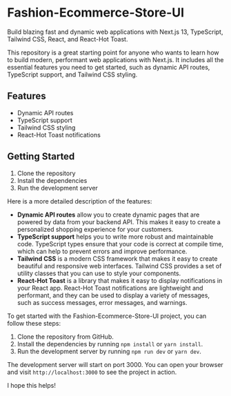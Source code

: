 
# Fashion-Ecommerce-Store-UI

Build blazing fast and dynamic web applications with Next.js 13, TypeScript, Tailwind CSS, React, and React-Hot Toast.

This repository is a great starting point for anyone who wants to learn how to build modern, performant web applications with Next.js. It includes all the essential features you need to get started, such as dynamic API routes, TypeScript support, and Tailwind CSS styling.

## Features

* Dynamic API routes
* TypeScript support
* Tailwind CSS styling
* React-Hot Toast notifications

## Getting Started

1. Clone the repository
2. Install the dependencies
3. Run the development server



Here is a more detailed description of the features:

* **Dynamic API routes** allow you to create dynamic pages that are powered by data from your backend API. This makes it easy to create a personalized shopping experience for your customers.
* **TypeScript support** helps you to write more robust and maintainable code. TypeScript types ensure that your code is correct at compile time, which can help to prevent errors and improve performance.
* **Tailwind CSS** is a modern CSS framework that makes it easy to create beautiful and responsive web interfaces. Tailwind CSS provides a set of utility classes that you can use to style your components.
* **React-Hot Toast** is a library that makes it easy to display notifications in your React app. React-Hot Toast notifications are lightweight and performant, and they can be used to display a variety of messages, such as success messages, error messages, and warnings.

To get started with the Fashion-Ecommerce-Store-UI project, you can follow these steps:

1. Clone the repository from GitHub.
2. Install the dependencies by running `npm install` or `yarn install`.
3. Run the development server by running `npm run dev` or `yarn dev`.

The development server will start on port 3000. You can open your browser and visit `http://localhost:3000` to see the project in action.

I hope this helps!
